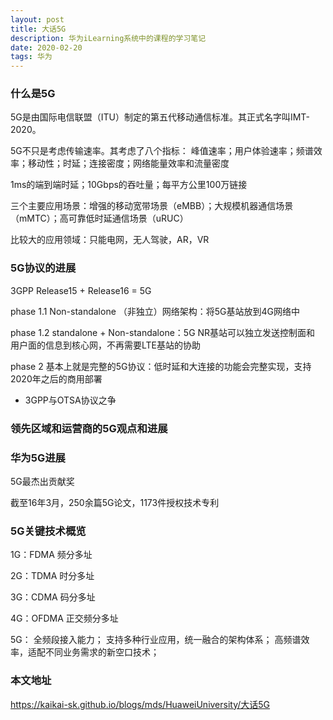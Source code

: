 ```yaml
---
layout: post
title: 大话5G
description: 华为iLearning系统中的课程的学习笔记
date: 2020-02-20
tags: 华为
---
```


### 什么是5G

5G是由国际电信联盟（ITU）制定的第五代移动通信标准。其正式名字叫IMT-2020。

5G不只是考虑传输速率。其考虑了八个指标：
峰值速率；用户体验速率；频谱效率；移动性；时延；连接密度；网络能量效率和流量密度

1ms的端到端时延；10Gbps的吞吐量；每平方公里100万链接

三个主要应用场景：增强的移动宽带场景（eMBB）；大规模机器通信场景（mMTC）；高可靠低时延通信场景（uRUC）

比较大的应用领域：只能电网，无人驾驶，AR，VR

### 5G协议的进展

3GPP Release15 + Release16 = 5G

phase 1.1 Non-standalone （非独立）网络架构：将5G基站放到4G网络中

phase 1.2 standalone + Non-standalone：5G NR基站可以独立发送控制面和
用户面的信息到核心网，不再需要LTE基站的协助

phase 2 基本上就是完整的5G协议：低时延和大连接的功能会完整实现，支持2020年之后的商用部署

* 3GPP与OTSA协议之争

### 领先区域和运营商的5G观点和进展

### 华为5G进展

5G最杰出贡献奖

截至16年3月，250余篇5G论文，1173件授权技术专利

### 5G关键技术概览

1G：FDMA 频分多址

2G：TDMA 时分多址

3G：CDMA 码分多址

4G：OFDMA 正交频分多址

5G： 全频段接入能力；
支持多种行业应用，统一融合的架构体系；
高频谱效率，适配不同业务需求的新空口技术；

### 本文地址

https://kaikai-sk.github.io/blogs/mds/HuaweiUniversity/大话5G









































